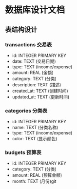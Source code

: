 # 数据库设计文档

## 表结构设计
### transactions 交易表
- id: INTEGER PRIMARY KEY
- date: TEXT (交易日期)
- type: TEXT (income/expense)
- amount: REAL (金额)
- category: TEXT (分类)
- description: TEXT (描述)
- created_at: TEXT (创建时间)
- updated_at: TEXT (更新时间)

### categories 分类表
- id: INTEGER PRIMARY KEY
- name: TEXT (分类名称)
- type: TEXT (income/expense)
- color: TEXT (显示颜色)

### budgets 预算表
- id: INTEGER PRIMARY KEY
- category: TEXT (分类)
- amount: REAL (预算金额)
- month: TEXT (月份)git